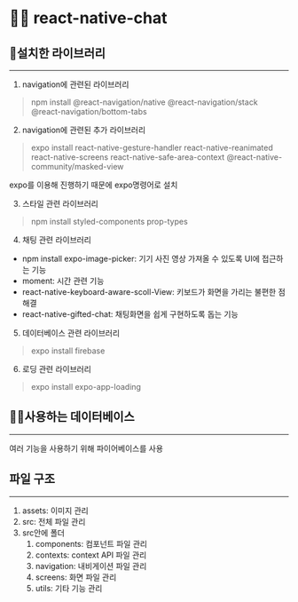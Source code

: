 # 👨‍💻 react-native-chat
<p>


## 📖설치한 라이브러리
--------------------------------------------------------
1. navigation에 관련된 라이브러리
> npm install @react-navigation/native @react-navigation/stack @react-navigation/bottom-tabs
2. navigation에 관련된 추가 라이브러리
> expo install react-native-gesture-handler react-native-reanimated react-native-screens react-native-safe-area-context @react-native-community/masked-view

expo를 이용해 진행하기 때문에 expo명령어로 설치

3. 스타일 관련 라이브러리
> npm install styled-components prop-types


4. 채팅 관련 라이브러리
 - npm install expo-image-picker: 기기 사진 영상 가져올 수 있도록 UI에 접근하는 기능
 - moment: 시간 관련 기능
 - react-native-keyboard-aware-scoll-View: 키보드가 화면을 가리는 불편한 점 해결
 - react-native-gifted-chat: 채팅화면을 쉽게 구현하도록 돕는 기능

5. 데이터베이스 관련 라이브러리
> expo install firebase

6. 로딩 관련 라이브러리
> expo install expo-app-loading

## 👷‍♂️사용하는 데이터베이스
 --------------
 여러 기능을 사용하기 위해 파이어베이스를 사용

## 파일 구조
---------------
1. assets: 이미지 관리
2. src: 전체 파일 관리
3. src안에 폴더
    1. components: 컴포넌트 파일 관리
    2. contexts: context API 파일 관리
    3. navigation: 내비게이션 파일 관리
    4. screens: 화면 파일 관리
    5. utils: 기타 기능 관리

